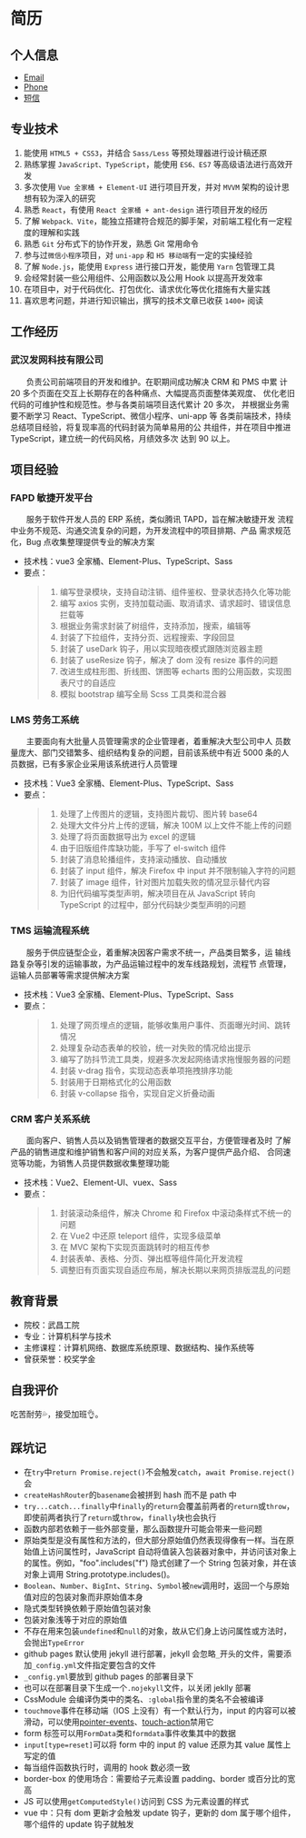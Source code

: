 # 简历

## 个人信息

- [Email](mailto:yanglee2421@outlook.com)
- [Phone](tel:18872082421)
- [短信](sms:18872082421)

## 专业技术

1. 能使用 `HTML5 + CSS3`，并结合 `Sass/Less` 等预处理器进行设计稿还原
2. 熟练掌握 `JavaScript、TypeScript`，能使用 `ES6、ES7` 等高级语法进行高效开发
3. 多次使用 `Vue 全家桶 + Element-UI` 进行项目开发，并对 `MVVM` 架构的设计思想有较为深入的研究
4. 熟悉 `React`，有使用 `React 全家桶 + ant-design` 进行项目开发的经历
5. 了解 `Webpack、Vite`，能独立搭建符合规范的脚手架，对前端工程化有一定程度的理解和实践
6. 熟悉 `Git` 分布式下的协作开发，熟悉 Git 常用命令
7. 参与过`微信小程序`项目，对 `uni-app` 和 `H5 移动端`有一定的实操经验
8. 了解 `Node.js`，能使用 `Express` 进行接口开发，能使用 `Yarn` 包管理工具
9. 会经常封装一些公用组件、公用函数以及公用 Hook 以提高开发效率
10. 在项目中，对于代码优化、打包优化、请求优化等优化措施有大量实践
11. 喜欢思考问题，并进行知识输出，撰写的技术文章已收获 `1400+` 阅读

## 工作经历

### 武汉发网科技有限公司 <Badge text="2022.03-2022.11"/>

<p style="text-indent:2em">
负责公司前端项目的开发和维护。在职期间成功解决 CRM 和 PMS 中累
计 20 多个页面在交互上长期存在的各种痛点、大幅提高页面整体美观度、
优化老旧代码的可维护性和规范性。参与各类前端项目迭代累计 20 多次，
并根据业务需要不断学习 React、TypeScript、微信小程序、uni-app 等
各类前端技术，持续总结项目经验，将复现率高的代码封装为简单易用的公
共组件，并在项目中推进 TypeScript，建立统一的代码风格，月绩效多次
达到 90 以上。
</p>

## 项目经验

### FAPD 敏捷开发平台 <Badge text="2022.09-2022.11"/>

<p style="text-indent:2em">
服务于软件开发人员的 ERP 系统，类似腾讯 TAPD，旨在解决敏捷开发
流程中业务不规范、沟通交流复杂的问题，为开发流程中的项目排期、产品
需求规范化，Bug 点收集整理提供专业的解决方案
</p>

- 技术栈：vue3 全家桶、Element-Plus、TypeScript、Sass
- 要点：
  > 1. 编写登录模块，支持自动注销、组件鉴权、登录状态持久化等功能
  > 2. 编写 axios 实例，支持加载动画、取消请求、请求超时、错误信息拦载等
  > 3. 根据业务需求封装了树组件，支持添加，搜索，编辑等
  > 4. 封装了下拉组件，支持分页、远程搜索、字段回显
  > 5. 封装了 useDark 钩子，用以实现暗夜模式跟随浏览器主题
  > 6. 封装了 useResize 钩子，解决了 dom 没有 resize 事件的问题
  > 7. 改进生成柱形图、折线图、饼图等 echarts 图的公用函数，实现图表尺寸的自适应
  > 8. 模拟 bootstrap 编写全局 Scss 工具类和混合器

### LMS 劳务工系统 <Badge text="2022.07-2022.08"/>

<p style="text-indent:2em">
主要面向有大批量人员管理需求的企业管理者，着重解决大型公司中人
员数量庞大、部门交错繁多、组织结构复杂的问题，目前该系统中有近 5000
条的人员数据，已有多家企业采用该系统进行人员管理
</p>

- 技术栈：Vue3 全家桶、Element-Plus、TypeScript、Sass
- 要点：
  > 1. 处理了上传图片的逻辑，支持图片裁切、图片转 base64
  > 2. 处理大文件分片上传的逻辑，解决 100M 以上文件不能上传的问题
  > 3. 处理了将页面数据导出为 excel 的逻辑
  > 4. 由于旧版组件库缺功能，手写了 el-switch 组件
  > 5. 封装了消息轮播组件，支持滚动播放、自动播放
  > 6. 封装了 input 组件，解决 Firefox 中 input 并不限制输入字符的问题
  > 7. 封装了 image 组件，针对图片加载失败的情况显示替代内容
  > 8. 为旧代码编写类型声明，解决项目在从 JavaScript 转向 TypeScript 的过程中，部分代码缺少类型声明的问题

### TMS 运输流程系统 <Badge text="2022.05-2022.06"/>

<p style="text-indent:2em">
服务于供应链型企业，着重解决因客户需求不统一，产品类目繁多，运
输线路复杂等引发的运输事故，为产品运输过程中的发车线路规划，流程节
点管理，运输人员部署等需求提供解决方案
</p>

- 技术栈：Vue3 全家桶、Element-Plus、TypeScript、Sass
- 要点：
  > 1. 处理了网页埋点的逻辑，能够收集用户事件、页面曝光时间、跳转情况
  > 2. 处理复杂动态表单的校验，统一对失败的情况给出提示
  > 3. 编写了防抖节流工具类，规避多次发起网络请求拖慢服务器的问题
  > 4. 封装 v-drag 指令，实现动态表单项拖拽排序功能
  > 5. 封装用于日期格式化的公用函数
  > 6. 封装 v-collapse 指令，实现自定义折叠动画

### CRM 客户关系系统 <Badge text="2022.03-2022.04"/>

<p style="text-indent:2em">
面向客户、销售人员以及销售管理者的数据交互平台，方便管理者及时
了解产品的销售进度和维护销售和客户间的对应关系，为客户提供产品介绍、
合同速览等功能，为销售人员提供数据收集整理功能
</p>

- 技术栈：Vue2、Element-UI、vuex、Sass
- 要点：
  > 1. 封装滚动条组件，解决 Chrome 和 Firefox 中滚动条样式不统一的问题
  > 2. 在 Vue2 中还原 teleport 组件，实现多级菜单
  > 3. 在 MVC 架构下实现页面跳转时的相互传参
  > 4. 封装表单、表格、分页、弹出框等组件简化开发流程
  > 5. 调整旧有页面实现自适应布局，解决长期以来网页排版混乱的问题

## 教育背景

- 院校：武昌工院 <Badge text="2018-2022"/>
- 专业：计算机科学与技术
- 主修课程：计算机网络、数据库系统原理、数据结构、操作系统等
- 曾获荣誉：校奖学金

## 自我评价

吃苦耐劳:sweat_drops:，接受加班:ok_hand:。

## 踩坑记

- 在`try`中`return Promise.reject()`不会触发`catch`，`await Promise.reject()`会
- `createHashRouter`的`basename`会被拼到 hash 而不是 path 中
- `try...catch...finally`中`finally`的`return`会覆盖前两者的`return`或`throw`，即使前两者执行了`return`或`throw`，`finally`块也会执行
- 函数内部若依赖于一些外部变量，那么函数提升可能会带来一些问题
- 原始类型是没有属性和方法的，但大部分原始值仍然表现得像有一样。当在原始值上访问属性时，JavaScript 自动将值装入包装器对象中，并访问该对象上的属性。例如，"foo".includes("f") 隐式创建了一个 String 包装对象，并在该对象上调用 String.prototype.includes()。
- `Boolean`、`Number`、`BigInt`、`String`、`Symbol`被`new`调用时，返回一个与原始值对应的包装对象而非原始值本身
- 隐式类型转换依赖于原始值包装对象
- 包装对象浅等于对应的原始值
- 不存在用来包装`undefined`和`null`的对象，故从它们身上访问属性或方法时，会抛出`TypeError`
- github pages 默认使用 jekyll 进行部署，jekyll 会忽略`_`开头的文件，需要添加`_config.yml`文件指定要包含的文件
- `_config.yml`要放到 github pages 的部署目录下
- 也可以在部署目录下生成一个`.nojekyll`文件，以关闭 jeklly 部署
- CssModule 会编译伪类中的类名、`:global`指令里的类名不会被编译
- `touchmove`事件在移动端（IOS 上没有）有一个默认行为，input 的内容可以被滑动，可以使用[pointer-events](https://developer.mozilla.org/zh-CN/docs/Web/CSS/pointer-events)、[touch-action](https://developer.mozilla.org/zh-CN/docs/Web/CSS/touch-action)禁用它
- form 标签可以用`FormData`类和`formdata`事件收集其中的数据
- `input[type=reset]`可以将 form 中的 input 的 value 还原为其 value 属性上写定的值
- 每当组件函数执行时，调用的 hook 数必须一致
- border-box 的使用场合：需要给子元素设置 padding、border 或百分比的宽高
- JS 可以使用`getComputedStyle()`访问到 CSS 为元素设置的样式
- vue 中：只有 dom 更新才会触发 update 钩子，更新的 dom 属于哪个组件，哪个组件的 update 钩子就触发
